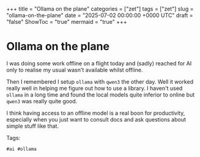 +++
title = "Ollama on the plane"
categories = ["zet"]
tags = ["zet"]
slug = "ollama-on-the-plane"
date = "2025-07-02 00:00:00 +0000 UTC"
draft = "false"
ShowToc = "true"
mermaid = "true"
+++

# Ollama on the plane

I was doing some work offline on a flight today and (sadly) reached for AI only to realise my usual wasn't available whilst offline.

Then I remembered I setup `ollama` with `qwen3` the other day. Well it worked really well in helping me figure out how to use a library. 
I haven't used `ollama` in a long time and found the local models quite inferior to online but `qwen3` was really quite good.

I think having access to an offline model is a real boon for productivity, especially when you just want to consult docs and ask questions about
simple stuff like that.

Tags:

    #ai #ollama

